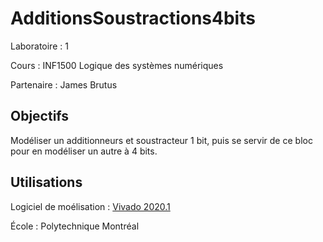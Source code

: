 # AdditionsSoustractions4bits
Laboratoire : 1 

Cours : INF1500 Logique des systèmes numériques

Partenaire : James Brutus


## Objectifs
Modéliser un additionneurs et soustracteur 1 bit, puis se servir de ce bloc pour en modéliser un autre à 4 bits.

## Utilisations
Logiciel de moélisation : [Vivado 2020.1](https://www.xilinx.com/support/download.html)

École : Polytechnique Montréal
